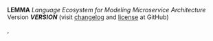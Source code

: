 **LEMMA**
*Language Ecosystem for Modeling Microservice Architecture*
Version **$VERSION$** (visit [changelog](https://github.com/SeelabFhdo/lemma/blob/master/CHANGELOG.md) and [license](https://github.com/SeelabFhdo/lemma/blob/master/LICENSE) at GitHub)

, [](mailto://)
